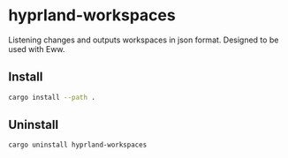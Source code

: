 # hyprland-workspaces

Listening changes and outputs workspaces in json format. Designed to be used with Eww.

## Install

```bash
cargo install --path .
```

## Uninstall

```bash
cargo uninstall hyprland-workspaces
```
